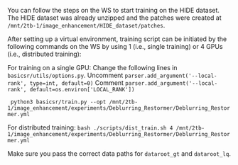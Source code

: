 You can follow the steps on the WS to start training on the HIDE dataset. The HIDE dataset was already unzipped and the patches were created at `/mnt/2tb-1/image_enhancement/HIDE_dataset/patches`.

After setting up a virtual environment, training script can be initiated by the following commands on the WS by using 1 (i.e., single training) or 4 GPUs (i.e., distributed training):

For training on a single GPU:
Change the following lines in `basicsr/utils/options.py`.
Uncomment `parser.add_argument('--local-rank', type=int, default=0)`
Comment  `parser.add_argument('--local-rank', default=os.environ['LOCAL_RANK'])`

```  python3 basicsr/train.py --opt /mnt/2tb-1/image_enhancement/experiments/Deblurring_Restormer/Deblurring_Restormer.yml ```

For distributed training:
``` bash ./scripts/dist_train.sh 4 /mnt/2tb-1/image_enhancement/experiments/Deblurring_Restormer/Deblurring_Restormer.yml ```

Make sure you pass the correct data paths for `dataroot_gt` and `dataroot_lq`. 
